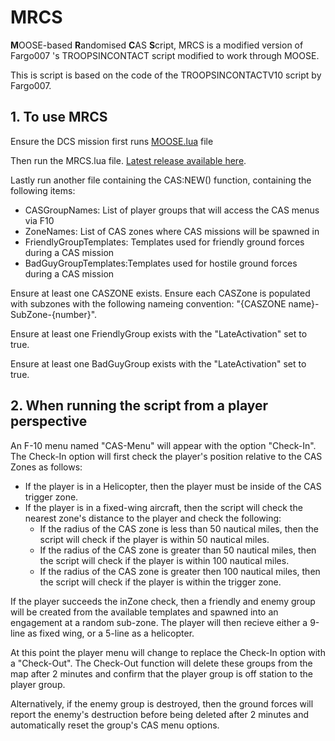 # MRCS

**M**OOSE-based **R**andomised **C**AS **S**cript, MRCS is a modified version of Fargo007 's TROOPSINCONTACT script modified to work
through MOOSE.

This is script is based on the code of the TROOPSINCONTACTV10 script by Fargo007.

## 1. **To use MRCS**

Ensure the DCS mission first runs [MOOSE.lua](https://github.com/FlightControl-Master/MOOSE/releases) file

Then run the  MRCS.lua file. [Latest release available here](https://github.com/ShermanZA/MRCS/releases).

Lastly run another file containing the CAS:NEW() function, containing the following items:
* CASGroupNames: List of player groups that will access the CAS menus via F10
* ZoneNames: List of CAS zones where CAS missions will be spawned in
* FriendlyGroupTemplates: Templates used for friendly ground forces during a CAS mission
* BadGuyGroupTemplates:Templates used for hostile ground forces during a CAS mission

Ensure at least one CASZONE exists.
Ensure each CASZone is populated with subzones with the following nameing convention: 
"{CASZONE name}-SubZone-{number}".

Ensure at least one FriendlyGroup exists with the "LateActivation" set to true.

Ensure at least one BadGuyGroup exists with the "LateActivation" set to true.

## 2. **When running the script from a player perspective**

An F-10 menu named "CAS-Menu" will appear with the option "Check-In".
The Check-In option will first check the player's position relative to the CAS Zones as follows:

* If the player is in a Helicopter, then the player must be inside of the CAS trigger zone.
* If the player is in a fixed-wing aircraft, then the script will check the nearest zone's
distance to the player and check the following:
  * If the radius of the CAS zone is less than 50 nautical miles, then the script will check if the player is within 50 nautical miles.
  * If the radius of the CAS zone is greater than 50 nautical miles, then the script will check if the player is within 100 nautical miles.
  * If the radius of the CAS zone is greater then 100 nautical miles, then the script will check if the player is within the trigger zone.

If the player succeeds the inZone check, then a friendly and enemy group will be created from the available templates and spawned into an engagement at a random sub-zone. The player will then recieve either a 9-line as fixed wing, or a 5-line as a helicopter.

At this point the player menu will change to replace the Check-In option with a "Check-Out".
The Check-Out function will delete these groups from the map after 2 minutes and confirm that the player group is off station to the player group.

Alternatively, if the enemy group is destroyed, then the ground forces will report the enemy's destruction before being deleted after 2 minutes and automatically reset the group's CAS menu options.
